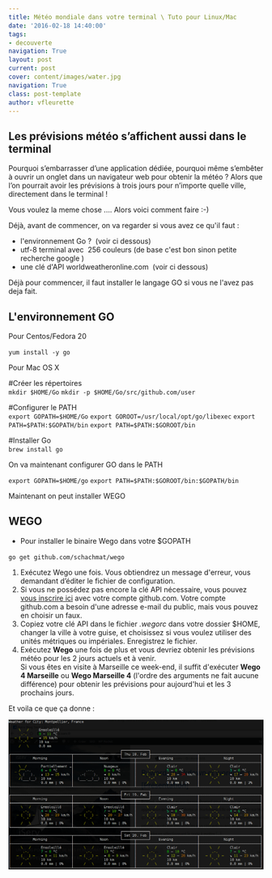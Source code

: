 ```yaml
---
title: Météo mondiale dans votre terminal \ Tuto pour Linux/Mac
date: '2016-02-18 14:40:00'
tags:
- decouverte
navigation: True
layout: post
current: post
cover: content/images/water.jpg
navigation: True
class: post-template
author: vfleurette
---
```


## Les prévisions météo s’affichent aussi dans le terminal

Pourquoi s’embarrasser d’une application dédiée, pourquoi même s’embêter à ouvrir un onglet dans un navigateur web pour obtenir la météo ? 
Alors que l’on pourrait avoir les prévisions à trois jours pour n’importe quelle ville, directement dans le terminal !

Vous voulez la meme chose .... Alors voici comment faire :-)

Déjà, avant de commencer, on va regarder si vous avez ce qu'il faut :

*   l'environnement Go ?  (voir ci dessous)
*   utf-8 terminal avec  256 couleurs (de base c'est bon sinon petite recherche google )
*   une clé d'API worldweatheronline.com  (voir ci dessous)
  

Déjà pour commencer, il faut installer le langage GO si vous ne l'avez pas deja fait.

## L'environnement GO

Pour Centos/Fedora 20

`yum install -y go`

Pour Mac OS X
 
\#Créer les répertoires  
`mkdir $HOME/Go`
`mkdir -p $HOME/Go/src/github.com/user`

\#Configurer le PATH  
`export GOPATH=$HOME/Go`
`export GOROOT=/usr/local/opt/go/libexec` 
`export PATH=$PATH:$GOPATH/bin`
`export PATH=$PATH:$GOROOT/bin`

\#Installer Go  
`brew install go`

On va maintenant configurer GO dans le PATH  
 
`export GOPATH=$HOME/go`
`export PATH=$PATH:$GOROOT/bin:$GOPATH/bin`
  
Maintenant on peut installer WEGO

## WEGO

* Pour installer le binaire Wego dans votre $GOPATH

`go get github.com/schachmat/wego`

1.  Exécutez Wego une fois. Vous obtiendrez un message d'erreur, vous demandant d’éditer le fichier de configuration.
2.  Si vous ne possédez pas encore la clé API nécessaire, vous pouvez [vous inscrire ici](https://developer.worldweatheronline.com/auth/register) avec votre compte github.com. Votre compte github.com a besoin d'une adresse e-mail du public, mais vous pouvez en choisir un faux.
3.  Copiez votre clé API dans le fichier _.wegorc_ dans votre dossier $HOME, changer la ville à votre guise, et choisissez si vous voulez utiliser des unités métriques ou impériales. Enregistrez le fichier.
4.  Exécutez **Wego** une fois de plus et vous devriez obtenir les prévisions météo pour les 2 jours actuels et à venir.  
Si vous êtes en visite à Marseille ce week-end, il suffit d'exécuter **Wego 4 Marseille** ou **Wego Marseille 4** (l'ordre des arguments ne fait aucune différence) pour obtenir les prévisions pour aujourd'hui et les 3 prochains jours.

Et voila ce que ça donne :

![météo wego_montpellier_guake](/content/images/2018/02/wego-e1455811038826.png)
